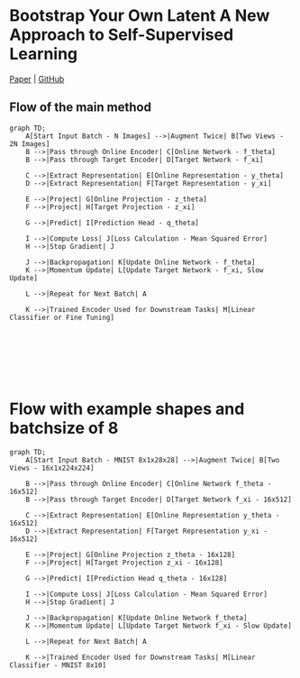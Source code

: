 # Bootstrap Your Own Latent A New Approach to Self-Supervised Learning
[Paper](https://arxiv.org/pdf/2006.07733) |
[GitHub](https://github.com/google-deepmind/deepmind-research/tree/master/byol)

## Flow of the main method


```mermaid
graph TD;
    A[Start Input Batch - N Images] -->|Augment Twice| B[Two Views - 2N Images]
    B -->|Pass through Online Encoder| C[Online Network - f_theta]
    B -->|Pass through Target Encoder| D[Target Network - f_xi]

    C -->|Extract Representation| E[Online Representation - y_theta]
    D -->|Extract Representation| F[Target Representation - y_xi]
    
    E -->|Project| G[Online Projection - z_theta]
    F -->|Project| H[Target Projection - z_xi]

    G -->|Predict| I[Prediction Head - q_theta]
    
    I -->|Compute Loss| J[Loss Calculation - Mean Squared Error]
    H -->|Stop Gradient| J
    
    J -->|Backpropagation| K[Update Online Network - f_theta]
    K -->|Momentum Update| L[Update Target Network - f_xi, Slow Update]
    
    L -->|Repeat for Next Batch| A
    
    K -->|Trained Encoder Used for Downstream Tasks| M[Linear Classifier or Fine Tuning]
```

<br>
<br>
<br>
<br>
<br>


# Flow with example shapes and batchsize of 8

```mermaid
graph TD;
    A[Start Input Batch - MNIST 8x1x28x28] -->|Augment Twice| B[Two Views - 16x1x224x224]
    
    B -->|Pass through Online Encoder| C[Online Network f_theta - 16x512]
    B -->|Pass through Target Encoder| D[Target Network f_xi - 16x512]

    C -->|Extract Representation| E[Online Representation y_theta - 16x512]
    D -->|Extract Representation| F[Target Representation y_xi - 16x512]
    
    E -->|Project| G[Online Projection z_theta - 16x128]
    F -->|Project| H[Target Projection z_xi - 16x128]

    G -->|Predict| I[Prediction Head q_theta - 16x128]
    
    I -->|Compute Loss| J[Loss Calculation - Mean Squared Error]
    H -->|Stop Gradient| J
    
    J -->|Backpropagation| K[Update Online Network f_theta]
    K -->|Momentum Update| L[Update Target Network f_xi - Slow Update]
    
    L -->|Repeat for Next Batch| A
    
    K -->|Trained Encoder Used for Downstream Tasks| M[Linear Classifier - MNIST 8x10]
```